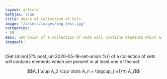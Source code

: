```yaml
---
layout: article
mathjax: true
title: Union of Collection of Sets
image: "/assets/images/img_test.jpg"
categories:
- DM
desc: Set Union of a collection of sets will contains elements which are present in at least one of the set. 
imagealt: 
---
```


[Set Union]({% post_url 2020-05-19-set-union %}) of a collection of sets will contains elements which are present in at least one of the set.

$$A_1 \cup A_2 \cup \dots A_n = \bigcup_{i=1}^n A_i$$
































































































































































































































































































































































